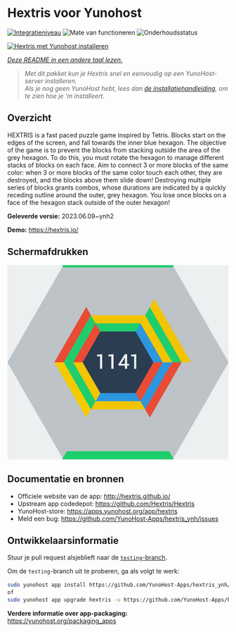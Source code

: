 <!--
NB: Deze README is automatisch gegenereerd door <https://github.com/YunoHost/apps/tree/master/tools/readme_generator>
Hij mag NIET handmatig aangepast worden.
-->

# Hextris voor Yunohost

[![Integratieniveau](https://apps.yunohost.org/badge/integration/hextris)](https://ci-apps.yunohost.org/ci/apps/hextris/)
![Mate van functioneren](https://apps.yunohost.org/badge/state/hextris)
![Onderhoudsstatus](https://apps.yunohost.org/badge/maintained/hextris)

[![Hextris met Yunohost installeren](https://install-app.yunohost.org/install-with-yunohost.svg)](https://install-app.yunohost.org/?app=hextris)

*[Deze README in een andere taal lezen.](./ALL_README.md)*

> *Met dit pakket kun je Hextris snel en eenvoudig op een YunoHost-server installeren.*  
> *Als je nog geen YunoHost hebt, lees dan [de installatiehandleiding](https://yunohost.org/install), om te zien hoe je 'm installeert.*

## Overzicht

HEXTRIS is a fast paced puzzle game inspired by Tetris.
Blocks start on the edges of the screen, and fall towards the inner blue hexagon.
The objective of the game is to prevent the blocks from stacking outside the area of the grey hexagon.
To do this, you must rotate the hexagon to manage different stacks of blocks on each face.
Aim to connect 3 or more blocks of the same color: when 3 or more blocks of the same color touch each other, they are destroyed, and the blocks above them slide down!
Destroying multiple series of blocks grants combos, whose durations are indicated by a quickly receding outline around the outer, grey hexagon.
You lose once blocks on a face of the hexagon stack outside of the outer hexagon!


**Geleverde versie:** 2023.06.09~ynh2

**Demo:** <https://hextris.io/>

## Schermafdrukken

![Schermafdrukken van Hextris](./doc/screenshots/screenshot.jpg)

## Documentatie en bronnen

- Officiele website van de app: <http://hextris.github.io/>
- Upstream app codedepot: <https://github.com/Hextris/Hextris>
- YunoHost-store: <https://apps.yunohost.org/app/hextris>
- Meld een bug: <https://github.com/YunoHost-Apps/hextris_ynh/issues>

## Ontwikkelaarsinformatie

Stuur je pull request alsjeblieft naar de [`testing`-branch](https://github.com/YunoHost-Apps/hextris_ynh/tree/testing).

Om de `testing`-branch uit te proberen, ga als volgt te werk:

```bash
sudo yunohost app install https://github.com/YunoHost-Apps/hextris_ynh/tree/testing --debug
of
sudo yunohost app upgrade hextris -u https://github.com/YunoHost-Apps/hextris_ynh/tree/testing --debug
```

**Verdere informatie over app-packaging:** <https://yunohost.org/packaging_apps>
